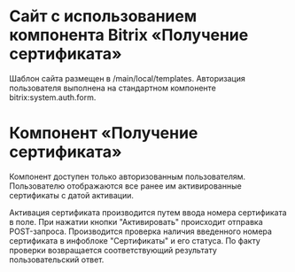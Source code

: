 # Сайт с использованием компонента Bitrix «Получение сертификата»

Шаблон сайта размещен в /main/local/templates.
Авторизация пользователя выполнена на стандартном компоненте bitrix:system.auth.form.

# Компонент «Получение сертификата»

Компонент доступен только авторизованным пользователям.
Пользователю отображаются все ранее им активированные сертификаты с датой активации.

Активация сертификата производится путем ввода номера сертификата в поле. При нажатии кнопки "Активировать" происходит отправка POST-запроса. 
Производится проверка наличия введенного номера сертификата в инфоблоке "Сертификаты" и его статуса. По факту проверки возвращается соответствующий результату пользовательский ответ.
